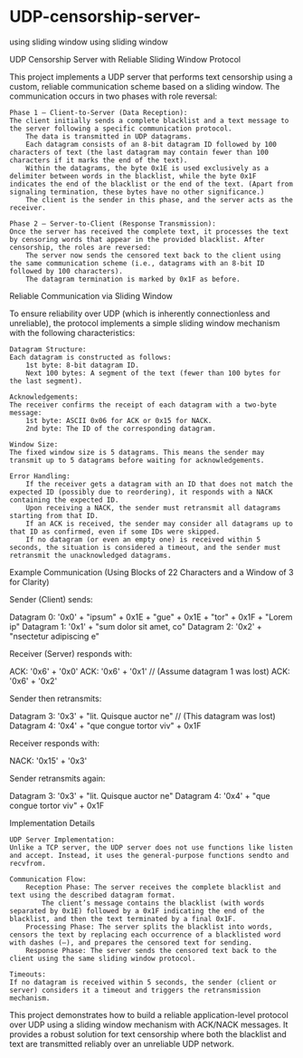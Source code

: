 # UDP-censorship-server-
using sliding window using sliding window



UDP Censorship Server with Reliable Sliding Window Protocol

This project implements a UDP server that performs text censorship using a custom, reliable communication scheme based on a sliding window. The communication occurs in two phases with role reversal:

    Phase 1 – Client-to-Server (Data Reception):
    The client initially sends a complete blacklist and a text message to the server following a specific communication protocol.
        The data is transmitted in UDP datagrams.
        Each datagram consists of an 8-bit datagram ID followed by 100 characters of text (the last datagram may contain fewer than 100 characters if it marks the end of the text).
        Within the datagrams, the byte 0x1E is used exclusively as a delimiter between words in the blacklist, while the byte 0x1F indicates the end of the blacklist or the end of the text. (Apart from signaling termination, these bytes have no other significance.)
        The client is the sender in this phase, and the server acts as the receiver.

    Phase 2 – Server-to-Client (Response Transmission):
    Once the server has received the complete text, it processes the text by censoring words that appear in the provided blacklist. After censorship, the roles are reversed:
        The server now sends the censored text back to the client using the same communication scheme (i.e., datagrams with an 8-bit ID followed by 100 characters).
        The datagram termination is marked by 0x1F as before.

Reliable Communication via Sliding Window

To ensure reliability over UDP (which is inherently connectionless and unreliable), the protocol implements a simple sliding window mechanism with the following characteristics:

    Datagram Structure:
    Each datagram is constructed as follows:
        1st byte: 8-bit datagram ID.
        Next 100 bytes: A segment of the text (fewer than 100 bytes for the last segment).

    Acknowledgements:
    The receiver confirms the receipt of each datagram with a two-byte message:
        1st byte: ASCII 0x06 for ACK or 0x15 for NACK.
        2nd byte: The ID of the corresponding datagram.

    Window Size:
    The fixed window size is 5 datagrams. This means the sender may transmit up to 5 datagrams before waiting for acknowledgements.

    Error Handling:
        If the receiver gets a datagram with an ID that does not match the expected ID (possibly due to reordering), it responds with a NACK containing the expected ID.
        Upon receiving a NACK, the sender must retransmit all datagrams starting from that ID.
        If an ACK is received, the sender may consider all datagrams up to that ID as confirmed, even if some IDs were skipped.
        If no datagram (or even an empty one) is received within 5 seconds, the situation is considered a timeout, and the sender must retransmit the unacknowledged datagrams.

Example Communication (Using Blocks of 22 Characters and a Window of 3 for Clarity)

Sender (Client) sends:

Datagram 0: '0x0' + "ipsum" + 0x1E + "gue" + 0x1E + "tor" + 0x1F + "Lorem ip"
Datagram 1: '0x1' + "sum dolor sit amet, co"
Datagram 2: '0x2' + "nsectetur adipiscing e"

Receiver (Server) responds with:

ACK: '0x6' + '0x0'
ACK: '0x6' + '0x1'   // (Assume datagram 1 was lost)
ACK: '0x6' + '0x2'

Sender then retransmits:

Datagram 3: '0x3' + "lit. Quisque auctor ne"   // (This datagram was lost)
Datagram 4: '0x4' + "que congue tortor viv" + 0x1F

Receiver responds with:

NACK: '0x15' + '0x3'

Sender retransmits again:

Datagram 3: '0x3' + "lit. Quisque auctor ne"
Datagram 4: '0x4' + "que congue tortor viv" + 0x1F

Implementation Details

    UDP Server Implementation:
    Unlike a TCP server, the UDP server does not use functions like listen and accept. Instead, it uses the general-purpose functions sendto and recvfrom.

    Communication Flow:
        Reception Phase: The server receives the complete blacklist and text using the described datagram format.
            The client’s message contains the blacklist (with words separated by 0x1E) followed by a 0x1F indicating the end of the blacklist, and then the text terminated by a final 0x1F.
        Processing Phase: The server splits the blacklist into words, censors the text by replacing each occurrence of a blacklisted word with dashes (–), and prepares the censored text for sending.
        Response Phase: The server sends the censored text back to the client using the same sliding window protocol.

    Timeouts:
    If no datagram is received within 5 seconds, the sender (client or server) considers it a timeout and triggers the retransmission mechanism.

This project demonstrates how to build a reliable application-level protocol over UDP using a sliding window mechanism with ACK/NACK messages. It provides a robust solution for text censorship where both the blacklist and text are transmitted reliably over an unreliable UDP network.
